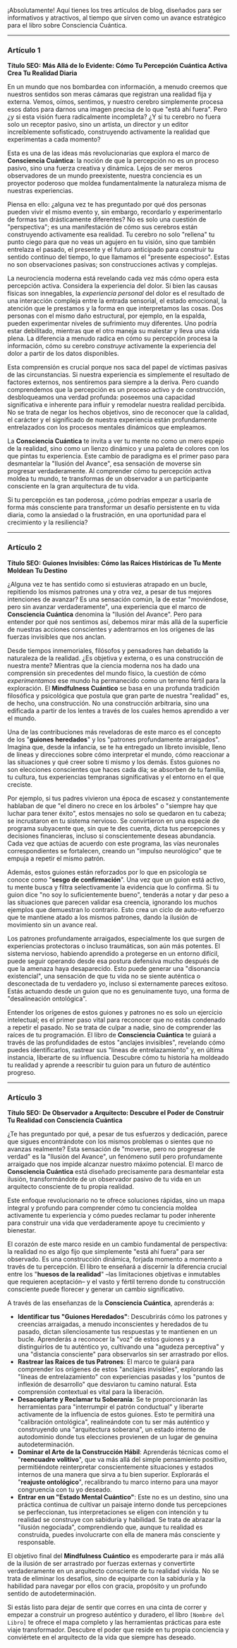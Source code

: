 ¡Absolutamente! Aquí tienes los tres artículos de blog, diseñados para ser informativos y atractivos, al tiempo que sirven como un avance estratégico para el libro sobre Consciencia Cuántica.

---

### **Artículo 1**

**Título SEO:** **Más Allá de lo Evidente: Cómo Tu Percepción Cuántica Activa Crea Tu Realidad Diaria**

En un mundo que nos bombardea con información, a menudo creemos que nuestros sentidos son meras cámaras que registran una realidad fija y externa. Vemos, oímos, sentimos, y nuestro cerebro simplemente procesa esos datos para darnos una imagen precisa de lo que "está ahí fuera". Pero ¿y si esta visión fuera radicalmente incompleta? ¿Y si tu cerebro no fuera solo un receptor pasivo, sino un artista, un director y un editor increíblemente sofisticado, construyendo activamente la realidad que experimentas a cada momento?

Esta es una de las ideas más revolucionarias que explora el marco de **Consciencia Cuántica**: la noción de que la percepción no es un proceso pasivo, sino una fuerza creativa y dinámica. Lejos de ser meros observadores de un mundo preexistente, nuestra conciencia es un proyector poderoso que moldea fundamentalmente la naturaleza misma de nuestras experiencias.

Piensa en ello: ¿alguna vez te has preguntado por qué dos personas pueden vivir el mismo evento y, sin embargo, recordarlo y experimentarlo de formas tan drásticamente diferentes? No es solo una cuestión de "perspectiva"; es una manifestación de cómo sus cerebros están construyendo activamente esa realidad. Tu cerebro no solo "rellena" tu punto ciego para que no veas un agujero en tu visión, sino que también entrelaza el pasado, el presente y el futuro anticipado para construir tu sentido continuo del tiempo, lo que llamamos el "presente especioso". Estas no son observaciones pasivas; son construcciones activas y complejas.

La neurociencia moderna está revelando cada vez más cómo opera esta percepción activa. Considera la experiencia del dolor. Si bien las causas físicas son innegables, la *experiencia personal* del dolor es el resultado de una interacción compleja entre la entrada sensorial, el estado emocional, la atención que le prestamos y la forma en que interpretamos las cosas. Dos personas con el mismo daño estructural, por ejemplo, en la espalda, pueden experimentar niveles de sufrimiento muy diferentes. Uno podría estar debilitado, mientras que el otro maneja su malestar y lleva una vida plena. La diferencia a menudo radica en cómo su percepción procesa la información, cómo su cerebro *construye* activamente la experiencia del dolor a partir de los datos disponibles.

Esta comprensión es crucial porque nos saca del papel de víctimas pasivas de las circunstancias. Si nuestra experiencia es simplemente el resultado de factores externos, nos sentiremos para siempre a la deriva. Pero cuando comprendemos que la percepción es un proceso activo y de construcción, desbloqueamos una verdad profunda: poseemos una capacidad significativa e inherente para influir y remodelar nuestra realidad percibida. No se trata de negar los hechos objetivos, sino de reconocer que la calidad, el carácter y el significado de nuestra experiencia están profundamente entrelazados con los procesos mentales dinámicos que empleamos.

La **Consciencia Cuántica** te invita a ver tu mente no como un mero espejo de la realidad, sino como un lienzo dinámico y una paleta de colores con los que pintas tu experiencia. Este cambio de paradigma es el primer paso para desmantelar la "Ilusión del Avance", esa sensación de moverse sin progresar verdaderamente. Al comprender cómo tu percepción activa moldea tu mundo, te transformas de un observador a un participante consciente en la gran arquitectura de tu vida.

Si tu percepción es tan poderosa, ¿cómo podrías empezar a usarla de forma más consciente para transformar un desafío persistente en tu vida diaria, como la ansiedad o la frustración, en una oportunidad para el crecimiento y la resiliencia?

---

### **Artículo 2**

**Título SEO:** **Guiones Invisibles: Cómo las Raíces Históricas de Tu Mente Moldean Tu Destino**

¿Alguna vez te has sentido como si estuvieras atrapado en un bucle, repitiendo los mismos patrones una y otra vez, a pesar de tus mejores intenciones de avanzar? Es una sensación común, la de estar "moviéndose, pero sin avanzar verdaderamente", una experiencia que el marco de **Consciencia Cuántica** denomina la "Ilusión del Avance". Pero para entender por qué nos sentimos así, debemos mirar más allá de la superficie de nuestras acciones conscientes y adentrarnos en los orígenes de las fuerzas invisibles que nos anclan.

Desde tiempos inmemoriales, filósofos y pensadores han debatido la naturaleza de la realidad. ¿Es objetiva y externa, o es una construcción de nuestra mente? Mientras que la ciencia moderna nos ha dado una comprensión sin precedentes del mundo físico, la cuestión de cómo *experimentamos* ese mundo ha permanecido como un terreno fértil para la exploración. El **Mindfulness Cuántico** se basa en una profunda tradición filosófica y psicológica que postula que gran parte de nuestra "realidad" es, de hecho, una construcción. No una construcción arbitraria, sino una edificada a partir de los lentes a través de los cuales hemos aprendido a ver el mundo.

Una de las contribuciones más reveladoras de este marco es el concepto de los "**guiones heredados**" y los "patrones profundamente arraigados". Imagina que, desde la infancia, se te ha entregado un libreto invisible, lleno de líneas y direcciones sobre cómo interpretar el mundo, cómo reaccionar a las situaciones y qué creer sobre ti mismo y los demás. Estos guiones no son elecciones conscientes que haces cada día; se absorben de tu familia, tu cultura, tus experiencias tempranas significativas y el entorno en el que creciste.

Por ejemplo, si tus padres vivieron una época de escasez y constantemente hablaban de que "el dinero no crece en los árboles" o "siempre hay que luchar para tener éxito", estos mensajes no solo se quedaron en tu cabeza; se incrustaron en tu sistema nervioso. Se convirtieron en una especie de programa subyacente que, sin que te des cuenta, dicta tus percepciones y decisiones financieras, incluso si conscientemente deseas abundancia. Cada vez que actúas de acuerdo con este programa, las vías neuronales correspondientes se fortalecen, creando un "impulso neurológico" que te empuja a repetir el mismo patrón.

Además, estos guiones están reforzados por lo que en psicología se conoce como "**sesgo de confirmación**". Una vez que un guion está activo, tu mente busca y filtra selectivamente la evidencia que lo confirma. Si tu guion dice "no soy lo suficientemente bueno", tenderás a notar y dar peso a las situaciones que parecen validar esa creencia, ignorando los muchos ejemplos que demuestran lo contrario. Esto crea un ciclo de auto-refuerzo que te mantiene atado a los mismos patrones, dando la ilusión de movimiento sin un avance real.

Los patrones profundamente arraigados, especialmente los que surgen de experiencias protectoras o incluso traumáticas, son aún más potentes. El sistema nervioso, habiendo aprendido a protegerse en un entorno difícil, puede seguir operando desde esa postura defensiva mucho después de que la amenaza haya desaparecido. Esto puede generar una "disonancia existencial", una sensación de que tu vida no se siente auténtica o desconectada de tu verdadero yo, incluso si externamente pareces exitoso. Estás actuando desde un guion que no es genuinamente tuyo, una forma de "desalineación ontológica".

Entender los orígenes de estos guiones y patrones no es solo un ejercicio intelectual; es el primer paso vital para reconocer que no estás condenado a repetir el pasado. No se trata de culpar a nadie, sino de comprender las raíces de tu programación. El libro de **Consciencia Cuántica** te guiará a través de las profundidades de estos "anclajes invisibles", revelando cómo puedes identificarlos, rastrear sus "líneas de entrelazamiento" y, en última instancia, liberarte de su influencia. Descubre cómo tu historia ha moldeado tu realidad y aprende a reescribir tu guion para un futuro de auténtico progreso.

---

### **Artículo 3**

**Título SEO:** **De Observador a Arquitecto: Descubre el Poder de Construir Tu Realidad con Consciencia Cuántica**

¿Te has preguntado por qué, a pesar de tus esfuerzos y dedicación, parece que sigues encontrándote con los mismos problemas o sientes que no avanzas realmente? Esta sensación de "moverse, pero no progresar de verdad" es la "Ilusión del Avance", un fenómeno sutil pero profundamente arraigado que nos impide alcanzar nuestro máximo potencial. El marco de **Consciencia Cuántica** está diseñado precisamente para desmantelar esta ilusión, transformándote de un observador pasivo de tu vida en un arquitecto consciente de tu propia realidad.

Este enfoque revolucionario no te ofrece soluciones rápidas, sino un mapa integral y profundo para comprender cómo tu conciencia moldea activamente tu experiencia y cómo puedes reclamar tu poder inherente para construir una vida que verdaderamente apoye tu crecimiento y bienestar.

El corazón de este marco reside en un cambio fundamental de perspectiva: la realidad no es algo fijo que simplemente "está ahí fuera" para ser observado. Es una construcción dinámica, forjada momento a momento a través de tu percepción. El libro te enseñará a discernir la diferencia crucial entre los "**huesos de la realidad**" –las limitaciones objetivas e inmutables que requieren aceptación– y el vasto y fértil terreno donde tu construcción consciente puede florecer y generar un cambio significativo.

A través de las enseñanzas de la **Consciencia Cuántica**, aprenderás a:

*   **Identificar tus "Guiones Heredados"**: Descubrirás cómo los patrones y creencias arraigadas, a menudo inconscientes y heredados de tu pasado, dictan silenciosamente tus respuestas y te mantienen en un bucle. Aprenderás a reconocer la "voz" de estos guiones y a distinguirlos de tu auténtico yo, cultivando una "agudeza perceptiva" y una "distancia consciente" para observarlos sin ser arrastrado por ellos.
*   **Rastrear las Raíces de tus Patrones**: El marco te guiará para comprender los orígenes de estos "anclajes invisibles", explorando las "líneas de entrelazamiento" con experiencias pasadas y los "puntos de inflexión de desarrollo" que desviaron tu camino natural. Esta comprensión contextual es vital para la liberación.
*   **Desacoplarte y Reclamar tu Soberanía**: Se te proporcionarán las herramientas para "interrumpir el patrón conductual" y liberarte activamente de la influencia de estos guiones. Esto te permitirá una "calibración ontológica", realineándote con tu ser más auténtico y construyendo una "arquitectura soberana", un estado interno de autodominio donde tus elecciones provienen de un lugar de genuina autodeterminación.
*   **Dominar el Arte de la Construcción Hábil**: Aprenderás técnicas como el "**reencuadre volitivo**", que va más allá del simple pensamiento positivo, permitiéndote reinterpretar conscientemente situaciones y estados internos de una manera que sirva a tu bien superior. Explorarás el "**reajuste ontológico**", recalibrando tu marco interno para una mayor congruencia con tu yo deseado.
*   **Entrar en un "Estado Mental Cuántico"**: Este no es un destino, sino una práctica continua de cultivar un paisaje interno donde tus percepciones se perfeccionan, tus interpretaciones se eligen con intención y tu realidad se construye con sabiduría y habilidad. Se trata de abrazar la "ilusión negociada", comprendiendo que, aunque tu realidad es construida, puedes involucrarte con ella de manera más consciente y responsable.

El objetivo final del **Mindfulness Cuántico** es empoderarte para ir más allá de la ilusión de ser arrastrado por fuerzas externas y convertirte verdaderamente en un arquitecto consciente de tu realidad vivida. No se trata de eliminar los desafíos, sino de equiparte con la sabiduría y la habilidad para navegar por ellos con gracia, propósito y un profundo sentido de autodeterminación.

Si estás listo para dejar de sentir que corres en una cinta de correr y empezar a construir un progreso auténtico y duradero, el libro `[Nombre del Libro]` te ofrece el mapa completo y las herramientas prácticas para este viaje transformador. Descubre el poder que reside en tu propia conciencia y conviértete en el arquitecto de la vida que siempre has deseado.